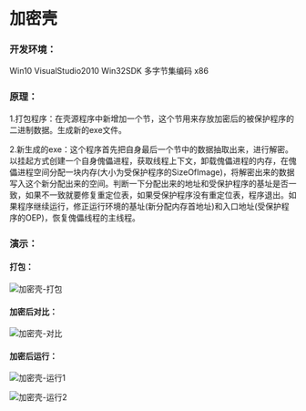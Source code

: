 # 加密壳

### 开发环境：
Win10 VisualStudio2010 Win32SDK 多字节集编码 x86

### 原理：
1.打包程序：在壳源程序中新增加一个节，这个节用来存放加密后的被保护程序的二进制数据。生成新的exe文件。

2.新生成的exe：这个程序首先把自身最后一个节中的数据抽取出来，进行解密。以挂起方式创建一个自身傀儡进程，获取线程上下文，卸载傀儡进程的内存，在傀儡进程空间分配一块内存(大小为受保护程序的SizeOfImage)，将解密出来的数据写入这个新分配出来的空间。判断一下分配出来的地址和受保护程序的基址是否一致，如果不一致就要修复重定位表，如果受保护程序没有重定位表，程序退出。如果程序继续运行，修正运行环境的基址(新分配内存首地址)和入口地址(受保护程序的OEP)，恢复傀儡线程的主线程。

### 演示：

#### 打包：
![加密壳-打包](https://i.loli.net/2021/05/13/KndhbMZvgaEYsmP.png)

#### 加密后对比：
![加密壳-对比](https://i.loli.net/2021/05/13/mOruxC4T7DRnFJg.png)

#### 加密后运行：
![加密壳-运行1](https://i.loli.net/2021/05/13/pdiDCzrMG1eh7To.png)

![加密壳-运行2](https://i.loli.net/2021/05/13/rXFIQOeSKAucTih.png)